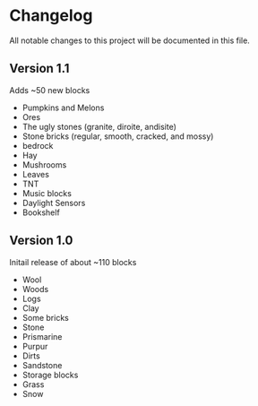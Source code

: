 # Changelog
All notable changes to this project will be documented in this file.

## Version 1.1
Adds ~50 new blocks

* Pumpkins and Melons
* Ores
* The ugly stones (granite, diroite, andisite)
* Stone bricks (regular, smooth, cracked, and mossy)
* bedrock
* Hay
* Mushrooms
* Leaves
* TNT
* Music blocks
* Daylight Sensors
* Bookshelf

## Version 1.0
Initail release of about ~110 blocks

* Wool
* Woods
* Logs
* Clay
* Some bricks
* Stone
* Prismarine
* Purpur
* Dirts
* Sandstone
* Storage blocks
* Grass
* Snow
